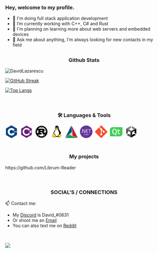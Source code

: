### <p align="left">Hey, welcome to my profile.</p>

- 🔨 I'm doing full stack application development
- 🤔 I’m currently working with C++, C# and Rust
- 🔭 I'm planning on learning more about web servers and embedded devices
- 💬 Ask me about anything, I'm always looking for new contacts in my field

##

<h3 align="center">Github Stats</h3>
<p align="left"> <img src="https://komarev.com/ghpvc/?username=DavidLazarescu" alt="DavidLazarescu" /> </p>

[![GitHub Streak](http://github-readme-streak-stats.herokuapp.com?user=DavidLazarescu&theme=dark&background=000000)](https://git.io/streak-stats)

[![Top Langs](https://github-readme-stats.vercel.app/api/top-langs/?username=DavidLazarescu&layout=compact&theme=vision-friendly-dark)](https://github.com/anuraghazra/github-readme-stats)

<br>

##
<h3 align="center">🛠 Languages & Tools</h3>
<div>
  <img src="https://github.com/devicons/devicon/blob/master/icons/cplusplus/cplusplus-plain.svg" title="C++" alt="C++" width="40" height="40"/>&nbsp;
  <img src="https://github.com/devicons/devicon/blob/master/icons/csharp/csharp-plain.svg" title="C#" alt="C#" width="40" height="40"/>&nbsp;
  <img src="https://github.com/devicons/devicon/blob/master/icons/rust/rust-plain.svg" title="Rust" alt="Rust" width="40" height="40"/>&nbsp;
  <img src="https://github.com/devicons/devicon/blob/master/icons/linux/linux-original.svg" title="Linux" alt="Linux" width="40" height="40"/>&nbsp;
  <img src="https://github.com/devicons/devicon/blob/master/icons/cmake/cmake-original.svg" title="Cmake" alt="Cmake" width="40" height="40"/>&nbsp;
  <img src="https://github.com/devicons/devicon/blob/master/icons/dotnetcore/dotnetcore-original.svg" title=".NET-Core" alt=".NET-Core" width="40" height="40"/>&nbsp;
  <img src="https://github.com/devicons/devicon/blob/master/icons/git/git-original.svg" title="Git" alt="Git" width="40" height="40"/>&nbsp;
  <img src="https://github.com/devicons/devicon/blob/master/icons/qt/qt-original.svg" title="Qt" alt="Qt" width="40" height="40"/>&nbsp;
  <img src="https://github.com/devicons/devicon/blob/master/icons/unity/unity-original.svg" title="Unity" alt="Unity" width="40" height="40"/>&nbsp;
</div>
</br>


## <h3 align="center">My projects</h3>
<p>https://github.com/Librum-Reader</p>

</br>

## <h3 align="center">SOCIAL'S / CONNECTIONS</h3>

📫 Contact me:
- My [Discord](https://discord.com) is David_#0631
- Or shoot me an [Email](mailto:prtnprvtmail@protonmail.com)
- You can also text me on [Reddit](https://www.reddit.com/user/Creapermann)

##

<br>
<img src="https://i.giphy.com/media/KzJkzjggfGN5Py6nkT/200.webp" width="150" align="left">
